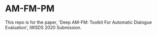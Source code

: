 # AM-FM-PM

This repo is for the paper, 'Deep AM-FM: Toolkit For Automatic Dialogue Evaluation', IWSDS 2020 Submission.
